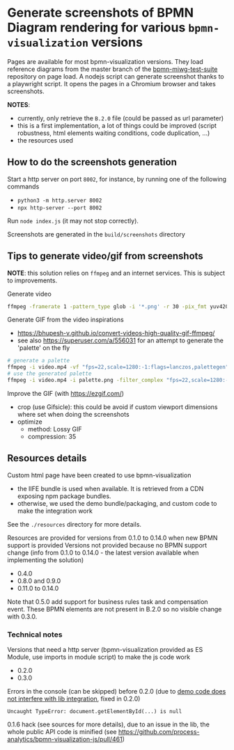 # Generate screenshots of BPMN Diagram rendering  for various `bpmn-visualization` versions

Pages are available for most bpmn-visualization versions. They load reference diagrams from the master branch of the
[bpmn-miwg-test-suite](https://github.com/bpmn-miwg/bpmn-miwg-test-suite) repository on page load.
A nodejs script can generate screenshot thanks to a playwright script. It opens the pages in a Chromium browser and takes
screenshots.

**NOTES**:
* currently, only retrieve the `B.2.0` file (could be passed as url parameter)
* this is a first implementation, a lot of things could be improved (script robustness, html elements waiting conditions, code duplication, ...)
* the resources used


## How to do the screenshots generation

Start a http server on port `8002`, for instance, by running one of the following commands
- `python3 -m http.server 8002`
- `npx http-server --port 8002`

Run `node index.js` (it may not stop correctly).

Screenshots are generated in the `build/screenshots` directory


## Tips to generate video/gif from screenshots

**NOTE**: this solution relies on `ffmpeg` and an internet services. This is subject to improvements.

Generate video
```bash
ffmpeg -framerate 1 -pattern_type glob -i '*.png' -r 30 -pix_fmt yuv420p -vf scale=1280:-1 video.mp4
```

Generate GIF from the video
inspirations
* https://bhupesh-v.github.io/convert-videos-high-quality-gif-ffmpeg/
* see also https://superuser.com/a/556031 for an attempt to generate the 'palette' on the fly

```bash
# generate a palette
ffmpeg -i video.mp4 -vf "fps=22,scale=1280:-1:flags=lanczos,palettegen" palette.png
# use the generated palette
ffmpeg -i video.mp4 -i palette.png -filter_complex "fps=22,scale=1280:-1:flags=lanczos[x];[x][1:v]paletteuse" output.gif
```

Improve the GIF (with https://ezgif.com/)
* crop (use Gifsicle): this could be avoid if custom viewport dimensions where set when doing the screenshots 
* optimize
  * method: Lossy GIF
  * compression: 35


## Resources details

Custom html page have been created to use bpmn-visualization
* the IIFE bundle is used when available. It is retrieved from a CDN exposing npm package bundles.
* otherwise, we used the demo bundle/packaging, and custom code to make the integration work

See the `./resources` directory for more details.

Resources are provided for versions from 0.1.0 to 0.14.0 when new BPMN support is provided
Versions not provided because no BPMN support change (info from 0.1.0 to 0.14.0 - the latest version available when implementing the solution)
* 0.4.0
* 0.8.0 and 0.9.0
* 0.11.0 to 0.14.0

Note that 0.5.0 add support for business rules task and compensation event.
These BPMN elements are not present in B.2.0 so no visible change with 0.3.0.


### Technical notes

Versions that need a http server (bpmn-visualization provided as ES Module, use imports in module script)
to make the js code work
* 0.2.0
* 0.3.0

Errors in the console (can be skipped) before 0.2.0 (due to [demo code does not interfere with lib integration](https://github.com/process-analytics/bpmn-visualization-js/pull/479),
fixed in 0.2.0)
```
Uncaught TypeError: document.getElementById(...) is null
```

0.1.6 hack (see sources for more details), due to an issue in the lib, the whole public API code is minified (see https://github.com/process-analytics/bpmn-visualization-js/pull/461)

